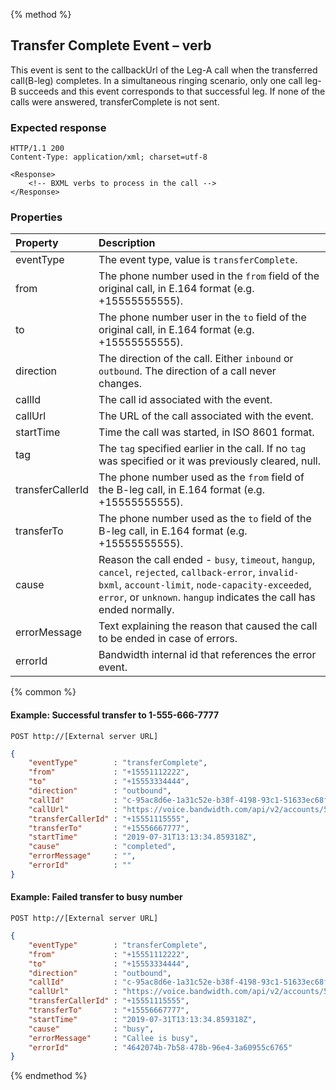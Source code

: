 {% method %}
##  Transfer Complete Event – <Transfer> verb
This event is sent to the callbackUrl of the Leg-A call when the transferred call(B-leg) completes.
In a simultaneous ringing scenario, only one call leg-B succeeds and this event corresponds to that successful leg. If none of the calls were answered, transferComplete is not sent.

### Expected response
```http
HTTP/1.1 200
Content-Type: application/xml; charset=utf-8

<Response>
    <!-- BXML verbs to process in the call -->
</Response>
```


### Properties
| Property         | Description                                                                                                                           |
|:-----------------|:--------------------------------------------------------------------------------------------------------------------------------------|
| eventType        | The event type, value is `transferComplete`.                                                                                          |
| from             | The phone number used in the `from` field of the original call, in E.164 format (e.g. +15555555555).                                  |
| to               | The phone number user in the `to` field of the original call, in E.164 format (e.g. +15555555555).                                    |
| direction        | The direction of the call. Either `inbound` or `outbound`. The direction of a call never changes.                                     |
| callId           | The call id associated with the event.                                                                                                |
| callUrl          | The URL of the call associated with the event.                                                                                        |
| startTime        | Time the call was started, in ISO 8601 format.                                                                                        |
| tag              | The `tag` specified earlier in the call. If no `tag` was specified or it was previously cleared, null.                                |
| transferCallerId | The phone number used as the `from` field of the B-leg call, in E.164 format (e.g. +15555555555).                                     |
| transferTo       | The phone number used as the `to` field of the B-leg call, in E.164 format (e.g. +15555555555).                                       |
| cause            | Reason the call ended - `busy`, `timeout`, `hangup`, `cancel`, `rejected`, `callback-error`, `invalid-bxml`, `account-limit`, `node-capacity-exceeded`, `error`, or `unknown`. `hangup` indicates the call has ended normally. |
| errorMessage     | Text explaining the reason that caused the call to be ended in case of errors.                                                        |
| errorId          | Bandwidth internal id that references the error event.                                                                                |

{% common %}

#### Example: Successful transfer to 1-555-666-7777

```
POST http://[External server URL]
```

```json
{
	"eventType"        : "transferComplete",
	"from"             : "+15551112222",
	"to"               : "+15553334444",
	"direction"        : "outbound",
	"callId"           : "c-95ac8d6e-1a31c52e-b38f-4198-93c1-51633ec68f8d",
	"callUrl"          : "https://voice.bandwidth.com/api/v2/accounts/55555555/calls/c-95ac8d6e-1a31c52e-b38f-4198-93c1-51633ec68f8d",
	"transferCallerId" : "+15551115555",
	"transferTo"       : "+15556667777",
	"startTime"        : "2019-07-31T13:13:34.859318Z",
	"cause"            : "completed",
	"errorMessage"     : "",
	"errorId"          : ""
}
```

#### Example: Failed transfer to busy number

```
POST http://[External server URL]
```

```json
{
	"eventType"        : "transferComplete",
	"from"             : "+15551112222",
	"to"               : "+15553334444",
	"direction"        : "outbound",
	"callId"           : "c-95ac8d6e-1a31c52e-b38f-4198-93c1-51633ec68f8d",
	"callUrl"          : "https://voice.bandwidth.com/api/v2/accounts/55555555/calls/c-95ac8d6e-1a31c52e-b38f-4198-93c1-51633ec68f8d",
	"transferCallerId" : "+15551115555",
	"transferTo"       : "+15556667777",
	"startTime"        : "2019-07-31T13:13:34.859318Z",
	"cause"            : "busy",
	"errorMessage"     : "Callee is busy",
	"errorId"          : "4642074b-7b58-478b-96e4-3a60955c6765"
}
```

{% endmethod %}
